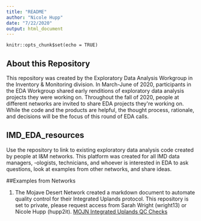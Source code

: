 ```yaml
---
title: "README"
author: "Nicole Hupp"
date: "7/22/2020"
output: html_document
---
```


```{r setup, include=FALSE}
knitr::opts_chunk$set(echo = TRUE)
```
## About this Repository
This repository was created by the Exploratory Data Analysis Workgroup in the Inventory & Monitoring division. In March-June of 2020, participants in the EDA Workgroup shared early renditions of exploratory data analysis projects they were working on. Throughout the fall of 2020, people at different networks are invited to share EDA projects they're working on. While the code and the products are helpful, the thought process, rationale, and decisions will be the focus of this round of EDA calls. 

## IMD_EDA_resources
Use the repository to link to existing exploratory data analysis code created by people at I&M networks. This platform was created for all IMD data managers, -ologists, technicians, and whoever is interested in EDA to ask questions, look at examples from other networks, and share ideas.


##Examples from Networks

1. The Mojave Desert Network created a markdown document to automate quality control for their Integrated Uplands protocol. This repository is set to private, please request access from Sarah Wright (wright13) or Nicole Hupp (hupp2it). [MOJN Integrated Uplands QC Checks](https://github.com/nationalparkservice/mojn-iu-reporting)

